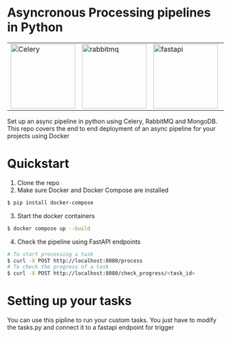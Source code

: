 # Asyncronous Processing pipelines in Python

<table><tr>
<td><img src="https://ckl-website-static.s3.amazonaws.com/wp-content/uploads/2020/06/celery_512-300x300.png" alt="Celery" width="150"/></td>
<td><img src="https://cdn.iconscout.com/icon/free/png-256/rabbitmq-282296.png" alt="rabbitmq" width="150"/></td>
<td><img src="https://miro.medium.com/max/1023/1*du7p50wS_fIsaC_lR18qsg.png" alt="fastapi" width="150"/></td>
<td><img src="https://logonoid.com/images/mongodb-logo.png" alt="mongodb" width="150"/></td>
<td><img src="https://logos-download.com/wp-content/uploads/2016/09/Docker_logo.png" alt="docker" width="150"/></td>
</tr></table>
Set up an async pipeline in python using Celery, RabbitMQ and MongoDB. This repo covers the end to end deployment of an async pipeline for your projects using Docker

# Quickstart

1. Clone the repo
2. Make sure Docker and Docker Compose are installed
```bash
$ pip install docker-compose
```
3. Start the docker containers
```bash
$ docker compose up --build
```
4. Check the pipeline using FastAPI endpoints
```bash
# To start processing a task
$ curl -X POST http://localhost:8080/process
# To check the progress of a task
$ curl -X POST http://localhost:8080/check_progress/<task_id>
```
# Setting up your tasks
You can use this pipline to run your custom tasks. You just have to modify the tasks.py and connect it to a fastapi endpoint for trigger
